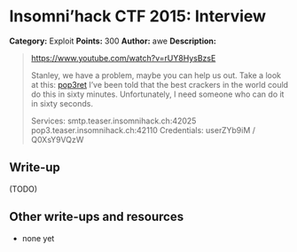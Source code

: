 # Insomni’hack CTF 2015: Interview

**Category:** Exploit
**Points:** 300
**Author:** awe
**Description:**

> <https://www.youtube.com/watch?v=rUY8HysBzsE>
>
> Stanley, we have a problem, maybe you can help us out. Take a look at this: [pop3ret](interview-148714b0c7db2677cafcbc7102611138.tar.bz2) I’ve been told that the best crackers in the world could do this in sixty minutes. Unfortunately, I need someone who can do it in sixty seconds.
>
> Services: smtp.teaser.insomnihack.ch:42025 pop3.teaser.insomnihack.ch:42110
> Credentials: userZYb9iM / Q0XsY9VQzW

## Write-up

(TODO)

## Other write-ups and resources

* none yet
